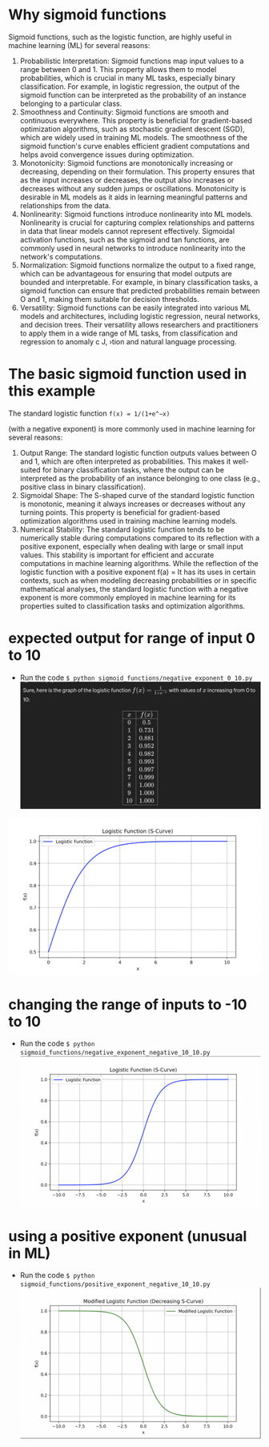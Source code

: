 # Why sigmoid functions
Sigmoid functions, such as the logistic function, are highly useful in machine learning (ML) for several reasons:
1. Probabilistic Interpretation: Sigmoid functions map input values to a range between 0 and 1.
   This property allows them to model probabilities, which is crucial in many ML tasks, especially binary classification. For example, in logistic regression, the output of the sigmoid function can be interpreted as the probability of an instance belonging to a particular class.
2. Smoothness and Continuity: Sigmoid functions are smooth and continuous everywhere. This property is beneficial for gradient-based optimization algorithms, such as stochastic gradient descent (SGD), which are widely used in training ML models. The smoothness of the sigmoid function's curve enables efficient gradient computations and helps avoid convergence issues during optimization.
3. Monotonicity: Sigmoid functions are monotonically increasing or decreasing, depending on their formulation. This property ensures that as the input increases or decreases, the output also increases or decreases without any sudden jumps or oscillations. Monotonicity is desirable in ML models as it aids in learning meaningful patterns and relationships from the data.
4. Nonlinearity: Sigmoid functions introduce nonlinearity into ML models. Nonlinearity is crucial for capturing complex relationships and patterns in data that linear models cannot represent effectively. Sigmoidal activation functions, such as the sigmoid and tan functions, are commonly used in neural networks to introduce nonlinearity into the network's computations.
5. Normalization: Sigmoid functions normalize the output to a fixed range, which can be advantageous for ensuring that model outputs are bounded and interpretable. For example, in binary classification tasks, a sigmoid function can ensure that predicted probabilities remain between O and 1, making them suitable for decision thresholds.
6. Versatility: Sigmoid functions can be easily integrated into various ML models and architectures, including logistic regression, neural networks, and decision trees. Their versatility allows researchers and practitioners to apply them in a wide range of ML tasks, from classification and regression to anomaly c J, ›tion and natural language processing.


# The basic sigmoid function used in this example
The standard logistic function 
`
f(x) = 1/(1+e^−x)
`

(with a negative exponent) is more commonly used
in machine learning for several reasons:
1. Output Range: The standard logistic function outputs values between O and 1, which are often interpreted as probabilities. This makes it well-suited for binary classification tasks, where the output can be interpreted as the probability of an instance belonging to one class (e.g., positive class in binary classification).
2. Sigmoidal Shape: The S-shaped curve of the standard logistic function is monotonic, meaning it always increases or decreases without any turning points. This property is beneficial for gradient-based optimization algorithms used in training machine learning models.
3. Numerical Stability: The standard logistic function tends to be numerically stable during computations compared to its reflection with a positive exponent, especially when dealing with large or small input values. This stability is important for efficient and accurate computations in machine learning algorithms.
   While the reflection of the logistic function with a positive exponent f(a) = It has its uses in
   certain contexts, such as when modeling decreasing probabilities or in specific mathematical analyses, the standard logistic function with a negative exponent is more commonly employed in machine learning for its properties suited to classification tasks and optimization algorithms.

# expected output for range of input 0 to 10
- Run the code `$ python sigmoid_functions/negative_exponent_0_10.py`
![table](../images/output_expected_0-10.png)

![graph](../images/output_expected_graph_0-10.png)

# changing the range of inputs to -10 to 10
- Run the code `$ python sigmoid_functions/negative_exponent_negative_10_10.py`
![graph](../images/output_expected_graph_negative_10-10.png)

# using a positive exponent (unusual in ML)
- Run the code `$ python sigmoid_functions/positive_exponent_negative_10_10.py`
![graph](../images/output_using_positive_exponent_negative_10-10.png)
